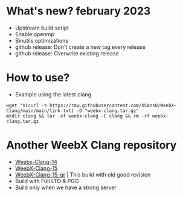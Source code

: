 # What's new? february 2023
* Upstream build script
* Enable openmp
* Binutils optimizations
* github release: Don't create a new tag every release
* github release: Overwrite existing release

# How to use?
* Example using the latest clang
```
wget "$(curl -s https://raw.githubusercontent.com/XSans0/WeebX-Clang/main/main/link.txt) -O "weebx-clang.tar.gz"
mkdir clang && tar -xf weebx-clang -C clang && rm -rf weebx-clang.tar.gz
```

# Another WeebX Clang repository
* [Weebx-Clang-14](https://gitlab.com/XSans0/weebx-clang.git)
* [WeebX-Clang-15](https://gitlab.com/XSans0/weebx-clang-15.git)
* [WeebX-Clang-15-gr](https://gitlab.com/XSans0/weebx-clang/-/tree/release/15-gr) | This build with old good revision
* Build with Full LTO & PGO
* Build only when we have a strong server